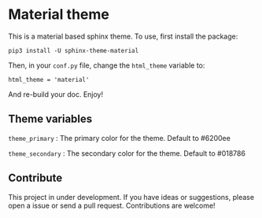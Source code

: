 Material theme
==============
This is a material based sphinx theme. To use, first install the package:

    pip3 install -U sphinx-theme-material

Then, in your ``conf.py`` file, change the ``html_theme`` variable to:

    html_theme = 'material'

And re-build your doc. Enjoy!

Theme variables
---------------
``theme_primary``
: The primary color for the theme. Default to #6200ee

``theme_secondary``
: The secondary color for the theme. Default to #018786

Contribute
----------
This project in under development. If you have ideas or suggestions, please open
a issue or send a pull request. Contributions are welcome!
